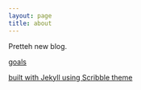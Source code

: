 ```yaml
---
layout: page
title: about
---
```


Pretteh new blog.

<a href="/speesblog/goals">goals</a>


<a href="http://github.com/muan/scribble" class="muted">built with Jekyll using Scribble theme</a>
